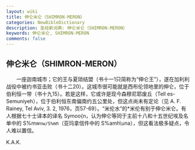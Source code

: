 ```yaml
---
layout: wiki
title: 伸仑米仑（SHIMRON-MERON）
categories: NewBibleDictionary
description: 圣经新词典: 伸仑米仑（SHIMRON-MERON）
keywords: 伸仑米仑, SHIMRON-MERON
comments: false
---
```


## 伸仑米仑（SHIMRON-MERON）

　　一座迦南城市；它的王与夏琐结盟（书十一1只简称为“伸仑王”），遂在加利利战役中被约书亚击败（书十二20）。这城市很可能就是西布伦领地里的伸仑，位于伯利恒一带（书十九15）。若是这样，它或许是现今森穆尼耶废丘（Tell es-Semuniyeh），位于伯利恒东南偏南约五公里处，但这点尚未有定论（见 A. F. Rainey, Tel Aviv, 3. 2, 1976，页57-69）。“米伦水”的*米伦有别于伸仑米仑。有人根据七十士译本的译名 Symoo{n，认为伸仑等同于主前十八和十五世纪埃及名单中的 S%mw`nw/S%m`n（亚玛拿信件中的 S%amh\una），但这看法极多疑点，令人难以置信。

K.A.K.








